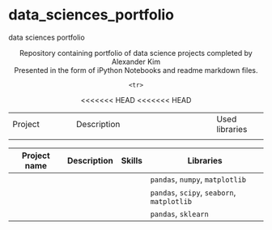 # data_sciences_portfolio
data sciences portfolio


<p align=center>
Repository containing portfolio of data science projects completed by Alexander Kim <br>
Presented in the form of iPython Notebooks and readme markdown files. <br>

<table width=100% valign=top >
    <tr>
        <td width=25%>Project</td>
        <td>Description</td>
        <td width=20%>Used libraries</td>
    </tr>

    <tr>
<<<<<<< HEAD
<<<<<<< HEAD
        <td></td>
    </tr>


</table>


| Project name | Description                                    | Skills              | Libraries      |
|--------------|------------------------------------------------|---------------------|----------------|
|              |                                                |                     | `pandas`, `numpy`, `matplotlib` |
|              |                                                |                     | `pandas`, `scipy`, `seaborn`, `matplotlib`| 
|              |                                                |                     | `pandas`, `sklearn`|

